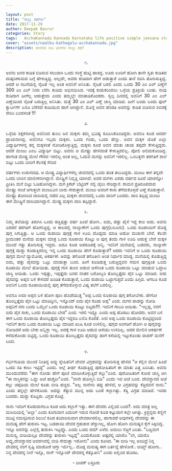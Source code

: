 ```yaml
---

layout: post
title: "ನಾಲ್ಕು ಕಥೆಗಳು"
date: 2017-11-29
author: Deepak Basrur
categories: Story
tags:	AcchaKannada Kannada Karnataka life positive simple jeevana story kathe village tiruvu twist shortstory
cover: "assets/naalku-kathegalu-acchakannada.jpg"
description: ಜೀವನದ ಬಿಡಿ ಭಾಗಗಳ ನಾಲ್ಕು ಕಥೆ!
---
```


<p align = "center">೧.</p>

<p align = "justify">ಅವನು ಜನರ ಕುಡಿತ ಬಿಡಿಸುವ ಸಲುವಾಗಿ ಒಂದು ಸಂಸ್ಥೆ ಹುಟ್ಟಿ ಹಾಕಿದ್ದ. ಊರು ಊರಿಗೆ ಹೋಗಿ ತಾನೇ ಸ್ವತಃ  ಕುಡಿತದ ದುಷ್ಪರಿಣಾಮದ ಬಗ್ಗೆ ಹೇಳುತ್ತಿದ್ದ. ಅಲ್ಲದೇ, ಅವರು ಕುಡಿದಾಗ ಹೇಗೆ ಆಡುತ್ತಾರೆ ಎಂದು ತಾನೆ ನಟಿಸಿ ತೋರಿಸುತ್ತಿದ್ದ. ಆದರೆ ಆ  ನಟನೆಯಲ್ಲಿ  ನೈಜತೆ ಇಲ್ಲ ಅಂತ ಅವನಿಗೆ ಅನಿಸಿತು. ನೈಜತೆ ಬರಲಿ ಎಂದು ಒಂದು 30 ಎಂ ಎಲ್ ಎಣ್ಣೆಗೆ 300 ಎಂ ಎಲ್  ನೀರು ಬೆರೆಸಿ ಕುಡಿದು ಅಭಿನಯಿಸಿದ. ಇದಕ್ಕೆ ಕುಡುಕರಿಂದಲು ಒಳ್ಳೆಯ ಪ್ರತಿಕ್ರಿಯೆ ಬಂತು. ನಾವು ಕುಡಿದಾಗ ಹೀಗೆಲ್ಲ ಆಡುತ್ತೇವಾ ಎಂದು ತಮ್ಮಲ್ಲೇ ಮಾತಾಡಿಕೊಂಡರು. ಸ್ವಲ್ಪ ದಿನದಲ್ಲಿ ಅವನಿಗೆ 30 ಎಂ ಎಲ್ ಎಣ್ಣೆಯಿಂದ ನೈಜತೆ ಬರುತ್ತಿಲ್ಲ ಅನಿಸಿತು. ಮತ್ತೆ 30 ಎಂ ಎಲ್ ಎಣ್ಣೆ ಜಾಸ್ತಿ ಮಾಡಿದ. ಹೀಗೆ ಬಂದು ಬಂದು ಫುಲ್ ಕ್ವಾರ್ಟರ್ಗೆ ಏನೂ ಬೆರೆಸದೆ ಕುಡಿಯುವ ಹಾಗೆ ಆಗಿದ್ದಾನೆ. ಮೊನ್ನೆ ಅವನ ಹೆಂಡತಿ ಅವನನ್ನು ಕುಡಿತ ಬಿಡಿಸುವ ಶಿಬಿರಕ್ಕೆ ಸೇರಿಸಿ ಬಂದಳಂತೆ !!!</p>

<p align = "center">೨.</p>

<p align = "justify">ಒಳ್ಳೆಯ ಶಿಕ್ಷಕನಾಗಿದ್ದ ಅವನಿಂದ ತುಂಬ ಜನ ಮಕ್ಕಳು ತಮ್ಮ ಭವಿಷ್ಯ ರೂಪಿಸಿಕೊಂಡಿದ್ದರು. ಅವನೂ ಕೂಡ ಆದರ್ಶ ಪ್ರಾಯನಾಗಿದ್ದ. ಅವನಿಗೂ ಇಬ್ಬರು ಮಕ್ಕಳು. ಒಂದು ಗಂಡು, ಒಂದು ಹೆಣ್ಣು. ಅವನ ಮಕ್ಕಳ ಜೊತೆ ಎಲ್ಲಾ ವಿದ್ಯಾರ್ಥಿಗಳನ್ನ ತನ್ನ ಮಕ್ಕಳಂತೆ ನೋಡಿಕೊಳ್ಳುತ್ತಿದ್ದ.  ಮಕ್ಕಳು ಕೂಡ ಅವನ ಮಾತು ಚಾಚು ತಪ್ಪದೇ ಕೇಳುತ್ತಿದ್ದರು. ಆದರೆ ಮಂಜು ಎಂಬ ವಿದ್ಯಾರ್ಥಿ ಬಿಟ್ಟು. ಅವನು ಆ ಮೇಷ್ಟ್ರು ಹೇಳಿದಂತೆ ಕೇಳುತ್ತಿರಲಿಲ್ಲ. ಪೋಲಿ ಅಲಿದುಕೊಂಡಿದ್ದ. ಹಾಗಂತ ಮೇಷ್ಟ್ರ ಮೇಲೆ ಗೌರವ ಇರಲಿಲ್ಲ ಅಂತ ಅಲ್ಲ, ಓದುವ ಮನಸ್ಸು ಅವನಿಗೆ ಇರಲಿಲ್ಲ. ಒಂಬತ್ತನೇ ತರಗತಿಗೆ ಶಾಲೆ ಬಿಟ್ಟು ಒಂದು ಬಾರಿಗೆ ಕೆಲಸಕ್ಕೆ ಸೇರಿದ

ವರ್ಷಗಳು ಉರುಳಿದವು. ಆ ಮೇಷ್ಟ್ರ ವಿದ್ಯಾರ್ಥಿಗಳೆಲ್ಲ ಜೀವನದಲ್ಲಿ ಒಂದು ಹಂತ ತಲುಪಿದ್ದರು. ಮಂಜು ಈಗ ತನ್ನದೇ ಒಂದು ಬಾರಿನ ಮಾಲೀಕನಾಗಿದ್ದಾನೆ. ಮೇಷ್ಟ್ರಿಗೆ ನಿವೃತ್ತಿ ಯಾಗಿದೆ. ಅವರ ಮಗಳು ಎರಡು ವರ್ಷದ ಹಿಂದೆ ಯಾರನ್ನೋ ಪ್ರೀತಿಸಿ ಮನೆ ಬಿಟ್ಟು ಓಡಿಹೋಗಿದ್ದಳು. ಮಗ ಕ್ರಿಕೆಟ್ ಬೆಟ್ಟಿಂಗ್ ನಲ್ಲಿ ಜೈಲು ಸೇರಿದ್ದಾನೆ. ರಾಮನ ಪ್ರತಿರೂಪವಾದ ಮೇಷ್ಟ್ರು ಸಂಜೆ ಆಗುತ್ತಲೇ ಮಂಜುವಿನ ಬಾರು ಸೇರುತ್ತಾರೆ. ಮಂಜು ಅವರಿಗೆ ಕಾಸು ತೆಗೆದುಕೊಳ್ಳದೆ ಎಣ್ಣೆ ಕೊಡುತ್ತಾನೆ. ಮೇಷ್ಟ್ರು ತೋರಿಸಿದ ದಾರಿಯಲ್ಲಿ ನಡೆದ ಎಲ್ಲ ಮಕ್ಕಳು ಜೀವನದಲ್ಲಿ ಒಂದು ದಾರಿಗೆ ಬಂದರು. ದಾರಿ ತಪ್ಪಿದ್ದ ಮಂಜು ಈಗ ಮೇಷ್ಟ್ರಿಗೆ ದಾರಿಯಾಗಿದ್ದಾನೆ. ಮೇಷ್ಟ್ರ ಮಕ್ಕಳು ದಾರಿ ತಪ್ಪಿದ್ದಾರೆ.</p>

<p align = "center">೩.</p>

<p align = "justify">ನಿಮ್ಮ ತಲೆಯನ್ನು ತಿರುಗಿಸಿ ಒಂದು ಹತ್ತಿಪ್ಪತ್ತು ವರ್ಷ ಹಿಂದೆ ಹೋಗಿ..
ಐದು, ಹತ್ತು ಪೈಸೆ ಇದ್ದ ಕಾಲ ಅದು. ಅವನು ಎರಡನೆ ತರಗತಿಗೆ ಹೋಗುತ್ತಿದ್ದ. ಆ ಕಾಲದಲ್ಲಿ ನಾಲ್ಕಾಣೇಗೆ ಒಂದು ಪುಗ್ಗ(ಬಲೂನು). ಒಂದು ರೂಪಾಯಿಗೆ ದೊಡ್ಡ ಪುಗ್ಗ ಸಿಗುತ್ತಿತ್ತು. ಆ ಒಂದು ರುಪಾಯಿ ಪುಗ್ಗಕ್ಕೆ ಗಾಳಿ ಊದಿ ದೊಡ್ಡದು ಮಾಡಿ ಆಡೋ ಮಜಾನೇ ಬೇರೆ. ಕೆಲವೇ ಶ್ರೀಮಂತರ ಮನೆಯ ಮಕ್ಕಳು ಮಾತ್ರ ಒಂದು ರೂಪಾಯಿ ಕೊಟ್ಟು ಆ ಪುಗ್ಗ ತಂದು ಗಾಳಿ ಊದಿ ಆಡುತ್ತ ಬೇರೆ ಮಕ್ಕಳ ಮುಂದೆ ಗತ್ತು ತೋರಿಸುತ್ತ ಇದ್ದರು. ಅದೂ ಕೂಡ ಅಪರೂಪಕ್ಕೆ ಅನ್ನಿ. ಇವನಿಗೆ ಮನೆಯಲ್ಲಿ  ಬಡವರು, ನಾಲ್ಕಾಣೇ ಪುಗ್ಗಕ್ಕೆ ದುಡ್ಡು ಕೊಡುತ್ತಿರಲಿಲ್ಲ ಇನ್ನ ಒಂದು ರೂಪಾಯಿ ಹೇಗೆ ಕೊಡುತ್ತಾರೆ? ಆದರು ಇವನಿಗೆ ಆ ಒಂದು ರೂಪಾಯಿ ಪುಗ್ಗದ ಮೇಲೆ ವ್ಯಾಮೋಹ, ಆಕರ್ಷಣೆ. ಅದನ್ನು ತಗೊಂಡೆ ತಗೊತೀನಿ ಅಂತ  ನಿರ್ಧಾರ ಮಾಡ್ದ. ಮನೆಯಲ್ಲಿ ಕೊಡುತ್ತಿದ್ದ ಐದು, ಹತ್ತು ಪೈಸವನ್ನು ಒಟ್ಟು ಮಾಡುತ್ತಾ ಬಂದ. ಹೀಗೆ ಕೂಡಿಡುತ್ತ ಬರುತ್ತಿದ್ದವನ ಗಮನ ಪುಗ್ಗಕ್ಕಿಂತ ಒಂದು ರೂಪಾಯಿ ಮೇಲೆ ಹೋಯಿತು. ಪುಗ್ಗಕ್ಕೆ ಗಾಳಿ ತುಂಬಿ ಆಡುವ ಆಸೆಗಿಂತ ಒಂದು ರೂಪಾಯಿ ಒಟ್ಟು ಮಾಡುವ ಒದ್ದಾಟ ಜಾಸ್ತಿ ಆಯಿತು. ಒಂದು ಇಪ್ಪತ್ತು, ಇಪ್ಪತ್ತೈದು ದಿನದ ನಂತರ ಬರೋಬ್ಬರಿ ತೊಂಬ್ಬತ್ತೈದು ಪೈಸ ಒಟ್ಟು ಮಾಡಿದ. ಐದು ಪೈಸವನ್ನು ಅಪ್ಪನ ಬಳಿ ಕೇಳಿದರೆ ಖಂಡಿತ ಕೊಡುತ್ತಾರೆ, ಒಂದು ರುಪಾಯಿ ಒಟ್ಟಾಗುತ್ತದೆ ಎಂದು ಹಿಗ್ಗಿದ. ಆಗಲೂ ಕೂಡ ಅವನಿಗೆ ಒಂದು ರೂಪಾಯಿಯಲ್ಲಿ ಪುಗ್ಗ ತೆಗೆದುಕೊಳ್ಳುವ ವಿಷ್ಯ ತಲೆಗೆ ಬರಲಿಲ್ಲ. 

ಅವನೂ ಸೀದಾ ಅಪ್ಪನ ಬಳಿ ಹೋಗಿ ಪೂಸಿ ಹೊಡೆಯುತ್ತ "ಅಪ್ಪ ಒಂದು ರೂಪಾಯಿ ಪುಗ್ಗ ತಗೋಬೇಕು. ಹೇಗೋ ತೊಂಬ್ಬತ್ತೈದು ಪೈಸ ಒಟ್ಟು ಮಾಡಿದ್ದೀನಿ, ಇನ್ನೊಂದ್ ಐದು ಪೈಸ ಕೊಡು ಅಪ್ಪ" ಎಂದ. ಮಗನ ಪಾಡನ್ನು ನೋಡಿ ಅಪ್ಪನಿಗೆ ನಗು ಬಂದು ಒಮ್ಮೆಲೆ ಒಂದು ರೂಪಾಯಿ ಕೊಟ್ಟು ಬಿಟ್ಟರು!!!. ಇವನಿಗೆ ಗಾಬರಿ ಆಯಿತು. "ಇಲ್ಲಪ್ಪ, ನನಗೆ ಐದು ಪೈಸ ಸಾಕು, ಒಂದು ರೂಪಾಯಿ ಬೇಡ" ಎಂದ. ಇರಲಿ ಇಟ್ಟ್ಕೊ ಎಂದು ಅಪ್ಪ ಹೊರಟು ಹೋದರು. ಅವನ ಬಳಿ ಈಗ ಒಂದು ರೂಪಾಯಿ ತೊಂಬ್ಬತ್ತೈದು ಪೈಸ ಇದ್ದರೂ ಏನೊ ಕೊರತೆ. ಸೀದ ಅಪ್ಪ ಒಂದು ರೂಪಾಯಿ ಕೊಟ್ಟಿದ್ದರಿಂದ ಇವನಿಗೆ ತಾನು ಒಂದು ರೂಪಾಯಿ ಒಟ್ಟು ಮಾಡಿದ ಖುಷಿ ಕೂಡ ಉಳಿಲಿಲ್ಲ. ಪುಗ್ಗದ ಅಂಗಡಿಗೆ ಹೋಗಿ ಆ ಪುಗ್ಗವನ್ನು ನೋಡಿದರೆ ಅದು ಬೇಕು ಅನ್ನಿಸ್ತಾ ಇಲ್ಲ. ಅದಕ್ಕೆ ಗಾಳಿ ಊದಿ ಆಡುವ  ಆಸೆಯು ಉಳಿದಿಲ್ಲ. ಆದರ ಮೇಲಿನ ಆಕರ್ಷಣೆ ಕಳೆದುಕೊಂಡು ಬಿಟ್ಟಿದ್ದ. ಒಂದು ರೂಪಾಯಿ ತೊಂಬ್ಬತ್ತೈದು ಪೈಸವನ್ನು ಹಾಗೆ ಕಿಸೆಯಲ್ಲಿ ಇಟ್ಟುಕೊಂಡು ವಾಪಸ್ ಮನೆಗೆ ಬಂದ.</p>

<p align = "center">೪.</p>

<p align = "justify">ಗರ್ಭಗುಡಿಯ ಮುಂದೆ ನಿಂತಿದ್ದ ಅವ್ನು ಸ್ನೇಹಿತನಿಗೆ ದೇವರ ವಿಗ್ರಹವನ್ನು ತೋರಿಸುತ್ತ ಹೇಳಿದ "ಆ ಕಲ್ಲಿನ ಮೇಲೆ ಹಿಂದೆ ಒಂದು ಸತಿ ಕಾಲು ಇಟ್ಟಿದ್ದೆ" ಎಂದು. ಅಲ್ಲೆ ತೀರ್ಥ ಕೊಡುತ್ತಿದ್ದ ಪುರೋಹಿತರಿಗೆ ಈ ಮಾತು ಪಿತ್ತ ಏರಿಸಿತು. ಅವನು ಮುಂದುವರೆದು "ಈಗ ನೋಡು ಹೇಗೆ ಪೂಜೆ ಮಾಡಿಸಿಕೊಳ್ಳುತ್ತಿದೆ  ಕಲ್ಲು"ಎಂದ. ಪುರೋಹಿತರಿಗೆ ಕೋಪ ಜಾಸ್ತಿ ಆಗಿ "ಈ ನಾಸ್ತಿಕನನ್ನು ಒದ್ದು ಆಚೆ ಹಾಕ್ರೋ"ಎಂದ. "ನಾನೇ ಹೋಗ್ತಿನಿ ಬಿಡಿ" ಎಂದು ಇವ ಆಚೆ ಬಂದ. 
ದೇವಸ್ಥಾನದ ಆಚೆ ಕಲ್ಲು ಚಪ್ಪಡಿಯ ಮೇಲೆ ಕೂತು ಬೀಡಿ ಹಚ್ಚಿದ. "ಅಲ್ಲ ನಾನೇನು ತಪ್ಪು ಹೇಳಿದೆ, ಆ ವಿಗ್ರಹವನ್ನು ಕೆತ್ತಿದವನೆ ನಾನು." ಎಂದು ತನ್ನಲ್ಲೇ ಹೇಳಿಕೊಂಡ. ಅದನ್ನು ಕೆತ್ತುವ ಮುನ್ನ ಅದು ಬಂಡೆ ಕಲ್ಲಾಗಿತ್ತು. ಕೆತ್ತಿ ವಿಗ್ರಹ ಮಾಡಿದೆ. ಇವರು ಬಂದರು. ದುಡ್ಡು ಕೊಟ್ಟರು. ವಿಗ್ರಹ ಕೊಟ್ಟೆ. 

ನಾನು ಇವರಿಗೆ ಕೊಡುವಾಗಲೂ ಕೂಡ ಅದು ಕಲ್ಲಾಗೆ ಇತ್ತು. ಈಗ ದೇವರು ಎಲ್ಲಿಂದ ಬಂದ?. ಅದು ಮಾತ್ರ ಅಲ್ಲ ಮಸೀದಿಯಲ್ಲಿ 'ಅಲ್ಲಾ' ಎಂದು ಕೂಗುವಾಗ ಎದುರಿಗೆ ಇರುವ ಗೋಡೆ ಕೂಡ ಕಟ್ಟುವಾಗ ಕಲ್ಲೇ ಆಗಿತ್ತು. ಕ್ರಿಶ್ಚನ್ನರು ಕಣ್ಣಿಗೆ ಮುಟ್ಟಿ ನಮಸ್ಕರಿಸುವ ಶಿಲುಬೆ ಕೂಡ ತಯಾರಿಸುವಾಗ ದೇವರಾಗಿರಲಿಲ್ಲ. ಹಾಗಾದರೆ ಅವುಗಳಲ್ಲಿ ದೇವರನ್ನು ಈ ಮನುಷ್ಯ ಹೇಗೆ ತುರುಕಿಸಿ ಇಟ್ಟ. ಬಡಪಾಯಿ ದೇವರ ಗ್ರಹಚಾರ ಚೆನ್ನಾಗಿಲ್ಲ, ಹೋಗಿ ಹೋಗಿ ಮನುಷ್ಯನ ಕೈಗೆ ಸಿಕ್ಕಿಬಿದ್ದ. ಇನ್ನೂ ಅವನನ್ನು ಎಲ್ಲೆಲ್ಲಿ ತುರುಕಿಸಿ ಇಟ್ಟವ್ನೊ. ಎಂದು ಒಂದು ದಮ್ ಎಳೆದ. ಅಮಲು ನೆತ್ತಿಗೆ ಏರಿತು. "ಬಡ್ಡಿಮಗ ಮನುಸ್ಯ, ಬೀಡಿಯಲ್ಲೂ ದೇವರನ್ನು ತುರುಕಿಸಿ ಇಟ್ಟವ್ನೆ" ಎಂದುಕೊಂಡ. ಅಷ್ಟರಲ್ಲಿ ಯಾರೊ "ಲೇ, ಯಾರೊ ಅವ್ನು,ದೇವಸ್ಥಾನದ ಆವರಣದಲ್ಲಿ ಬೀಡಿ ಸೇದುತ್ತಾ ಇರೋನು" ಎಂದು ಕೂಗಿದ. "ಈ ಬೀಡಿ ಇಲ್ಲ ಅಂದಿದ್ರೆ ನಿನ್ನ ದೇವರನ್ನ ನಂಗೆ ಸೃಷ್ಟಿ ಮಾಡೋಕೆ ಆಗ್ತಾ ಇರ್ಲಿಲ್ಲ.. ದೊಡ್ಡ ಮನುಷ್ಯ ಈಗ ಬರ್ತವ್ನೆ ಹೇಳೋಕೆ.. ಆಯ್ತ್ ಹೋಗು.. ನಿನ್ನ ದೇವರನ್ನ ನೀನೆ ಇಟ್ಕೊ, ನಾನ್ ಇನ್ನೊಂದ್ ದೇವರನ್ನ ಕೆತ್ಕೊತೀನಿ" ಎಂದು ಅಲ್ಲಿಂದ ಹೊರಟ.</p>

<p align ="center">- ದೀಪಕ್ ಬಸ್ರೂರು</p>

